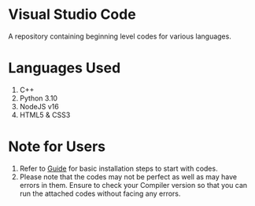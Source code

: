 # Visual Studio Code
A repository containing beginning level codes for various languages.

# Languages Used
1. C++
2. Python 3.10
3. NodeJS v16
4. HTML5 & CSS3

# Note for Users
1. Refer to [Guide](https://github.com/adiiityaaa/Visual-Studio-Code/blob/master/GUIDE.md) for basic installation steps to start with codes.
2. Please note that the codes may not be perfect as well as may have errors in them. Ensure to check your Compiler version so that you can run the attached codes without facing any errors. 